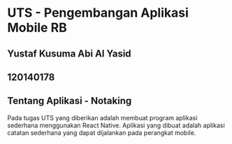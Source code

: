 # UTS - Pengembangan Aplikasi Mobile RB

## Yustaf Kusuma Abi Al Yasid
## 120140178

## Tentang Aplikasi - Notaking
Pada tugas UTS yang diberikan adalah membuat program aplikasi sederhana menggunakan React Native.
Aplikasi yang dibuat adalah aplikasi catatan sederhana yang dapat dijalankan pada perangkat mobile.

